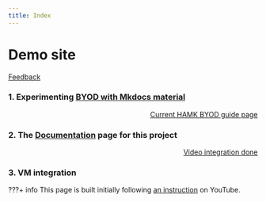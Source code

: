 ```yaml
---
title: Index
---
```

# Demo site

<a class="email" title="Submit feedback" href="#" onclick="javascript:window.location='mailto:quang.luong@student.hamk.fi?subject=HAMK New Byod feedback&amp;body=I have some feedback about the page titled ' + encodeURIComponent(document.title) + ' at the URL: ' + encodeURIComponent(window.location.href);"><i class="fa fa-envelope-o"></i> Feedback</a>

### 1. Experimenting  <a href='./byod/1.WinUsers/'>BYOD with Mkdocs material</a>  
<a href='https://hamk-business-information-technology.github.io/os/' target='_blank' style='display: block; text-align: right;'>Current HAMK BYOD guide page</a>
### 2. The <a href='./learn/Documentation/#4-goals-be-better-than-moodle'>Documentation</a> page for this project
<a href='./learn/Documentation/#412-integration-to-videoplatform' style='display: block; text-align: right;'>Video integration done</a>
### 3. VM integration
???+ info
    This page is built initially following <a href='https://www.youtube.com/watch?v=Q-YA_dA8C20' target='_blank'>an instruction</a> on YouTube.